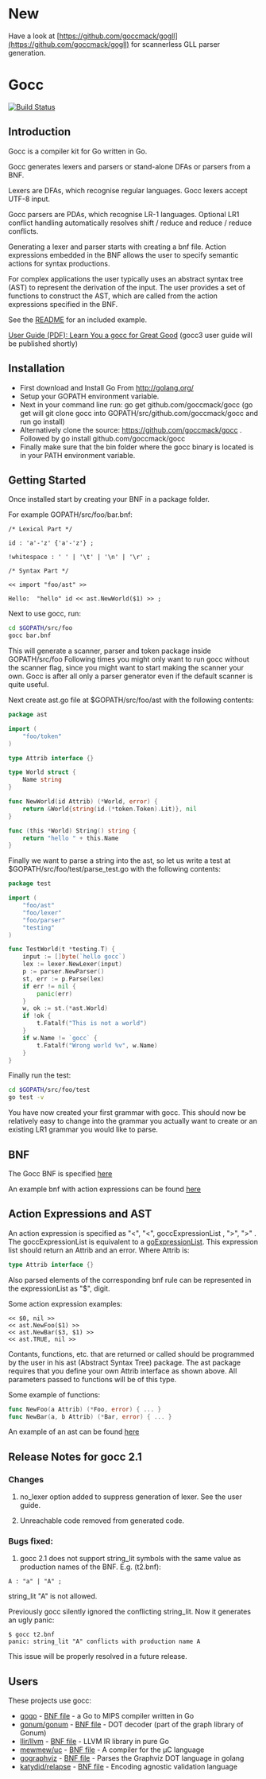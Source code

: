 # New
Have a look at [https://github.com/goccmack/gogll](https://github.com/goccmack/gogll) for scannerless GLL parser generation.
# Gocc

[![Build Status](https://travis-ci.org/goccmack/gocc.svg?branch=master)](https://travis-ci.org/goccmack/gocc)

## Introduction

Gocc is a compiler kit for Go written in Go.

Gocc generates lexers and parsers or stand-alone DFAs or parsers from a BNF.

Lexers are DFAs, which recognise regular languages. Gocc lexers accept UTF-8 input.

Gocc parsers are PDAs, which recognise LR-1 languages. Optional LR1 conflict handling automatically resolves shift / reduce and reduce / reduce conflicts.

Generating a lexer and parser starts with creating a bnf file. Action expressions embedded in the BNF allows the user to specify semantic actions for syntax productions.

For complex applications the user typically uses an abstract syntax tree (AST) to represent the derivation of the input. The user provides a set of functions to construct the AST, which are called from the action expressions specified in the BNF.

See the [README](example/bools/README) for an included example.

[User Guide (PDF): Learn You a gocc for Great Good](https://raw.githubusercontent.com/goccmack/gocc/master/doc/gocc_user_guide.pdf) (gocc3 user guide will be published shortly)

## Installation

* First download and Install Go From http://golang.org/
* Setup your GOPATH environment variable.
* Next in your command line run: go get github.com/goccmack/gocc (go get will git clone gocc into GOPATH/src/github.com/goccmack/gocc and run go install)
* Alternatively clone the source: https://github.com/goccmack/gocc . Followed by go install github.com/goccmack/gocc
* Finally make sure that the bin folder where the gocc binary is located is in your PATH environment variable.

## Getting Started

Once installed start by creating your BNF in a package folder.

For example GOPATH/src/foo/bar.bnf:

```
/* Lexical Part */

id : 'a'-'z' {'a'-'z'} ;

!whitespace : ' ' | '\t' | '\n' | '\r' ;

/* Syntax Part */

<< import "foo/ast" >>

Hello:  "hello" id << ast.NewWorld($1) >> ;
```

Next to use gocc, run:

```sh
cd $GOPATH/src/foo
gocc bar.bnf
```

This will generate a scanner, parser and token package inside GOPATH/src/foo Following times you might only want to run gocc without the scanner flag, since you might want to start making the scanner your own. Gocc is after all only a parser generator even if the default scanner is quite useful.

Next create ast.go file at $GOPATH/src/foo/ast with the following contents:

```go
package ast

import (
    "foo/token"
)

type Attrib interface {}

type World struct {
    Name string
}

func NewWorld(id Attrib) (*World, error) {
    return &World{string(id.(*token.Token).Lit)}, nil
}

func (this *World) String() string {
    return "hello " + this.Name
}
```

Finally we want to parse a string into the ast, so let us write a test at $GOPATH/src/foo/test/parse_test.go with the following contents:

```go
package test

import (
    "foo/ast"
    "foo/lexer"
    "foo/parser"
    "testing"
)

func TestWorld(t *testing.T) {
    input := []byte(`hello gocc`)
    lex := lexer.NewLexer(input)
    p := parser.NewParser()
    st, err := p.Parse(lex)
    if err != nil {
        panic(err)
    }
    w, ok := st.(*ast.World)
    if !ok {
        t.Fatalf("This is not a world")
    }
    if w.Name != `gocc` {
        t.Fatalf("Wrong world %v", w.Name)
    }
}
```

Finally run the test:

```sh
cd $GOPATH/src/foo/test
go test -v
```

You have now created your first grammar with gocc. This should now be relatively easy to change into the grammar you actually want to create or an existing LR1 grammar you would like to parse.

## BNF

The Gocc BNF is specified [here](spec/gocc2.ebnf)

An example bnf with action expressions can be found [here](example/bools/example.bnf)

## Action Expressions and AST

An action expression is specified as "<", "<", goccExpressionList , ">", ">" . The goccExpressionList is equivalent to a [goExpressionList](https://golang.org/ref/spec#ExpressionList). This expression list should return an Attrib and an error. Where Attrib is:

```go
type Attrib interface {}
```

Also parsed elements of the corresponding bnf rule can be represented in the expressionList as "$", digit.

Some action expression examples:

```
<< $0, nil >>
<< ast.NewFoo($1) >>
<< ast.NewBar($3, $1) >>
<< ast.TRUE, nil >>
```

Contants, functions, etc. that are returned or called should be programmed by the user in his ast (Abstract Syntax Tree) package. The ast package requires that you define your own Attrib interface as shown above. All parameters passed to functions will be of this type.

Some example of functions:

```go
func NewFoo(a Attrib) (*Foo, error) { ... }
func NewBar(a, b Attrib) (*Bar, error) { ... }
```

An example of an ast can be found [here](example/bools/ast/ast.go)

## Release Notes for gocc 2.1

### Changes

1. no_lexer option added to suppress generation of lexer. See the user guide.

2. Unreachable code removed from generated code.

### Bugs fixed:

1. gocc 2.1 does not support string_lit symbols with the same value as production names of the BNF. E.g. (t2.bnf):

```
A : "a" | "A" ;
```

string_lit "A" is not allowed.

Previously gocc silently ignored the conflicting string_lit. Now it generates an ugly panic:

```
$ gocc t2.bnf
panic: string_lit "A" conflicts with production name A
```

This issue will be properly resolved in a future release.

## Users

These projects use gocc:

* [gogo](https://github.com/shivansh/gogo) - [BNF file](https://github.com/shivansh/gogo/blob/master/src/lang.bnf) - a Go to MIPS compiler written in Go
* [gonum/gonum](https://github.com/gonum/gonum) - [BNF file](https://github.com/gonum/gonum/blob/master/graph/formats/dot/internal/dot.bnf) - DOT decoder (part of the graph library of Gonum)
* [llir/llvm](https://github.com/llir/llvm) - [BNF file](https://github.com/llir/llvm/blob/master/asm/internal/ll.bnf) - LLVM IR library in pure Go
* [mewmew/uc](https://github.com/mewmew/uc) - [BNF file](https://github.com/mewmew/uc/blob/master/gocc/uc.bnf) - A compiler for the µC language
* [gographviz](https://github.com/awalterschulze/gographviz) - [BNF file](https://github.com/awalterschulze/gographviz/blob/master/dot.bnf) - Parses the Graphviz DOT language in golang 
* [katydid/relapse](http://katydid.github.io/) - [BNF file](https://github.com/katydid/katydid/blob/master/relapse/bnf/all.bnf) - Encoding agnostic validation language
